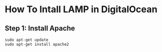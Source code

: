 # How To Intall LAMP in DigitalOcean

## Step 1: Install Apache

```
sudo apt-get update
sudo apt-get install apache2
```
